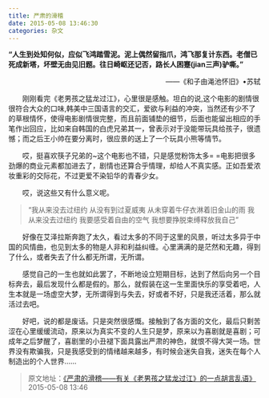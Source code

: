 ```yaml
---
title: 严肃的滑稽
date: 2015-05-08 13:46:30
categories: 杂文 
---
```

<b>“人生到处知何似，应似飞鸿踏雪泥。泥上偶然留指爪，鸿飞那复计东西。老僧已死成新塔，坏壁无由见旧题。往日崎岖还记否，路长人困蹇(jian三声)驴嘶。”</b>
<p style="text-align:right">——《和子由渑池怀旧》•苏轼</p>

&emsp;&emsp;刚刚看完《老男孩之猛龙过江》，心里很是感触。坦白的说,这个电影的剧情很很符合大众的口味,韩美中三国语言的交汇，爱欲与利益的冲突，当然还有少不了的草根情怀，使得电影剧情很完整，而且前面铺垫的细节，后面也能留出相应的手笔作出回应，比如来自韩国的白虎兄弟其一，曾表示对于没能带玩具给孩子，很遗憾；而之后王小帅在要分离时，很应景的送上了一个玩具小熊等情节。

&emsp;&emsp;哎，挺喜欢筷子兄弟的~这个电影也不错，只是感觉粉饰太多= =电影把很多劲爆的商业元素都加进去了，剧情也还算合乎情理，却给人不真实感。正如吾爱浓妆重彩的交际花，不过更爱不染铅华的青春少女。

&emsp;&emsp;哎，说这些又有什么意义呢。

> “我从来没去过纽约
   从没有到过夏威夷
   从未穿着牛仔衣淋着旧金山的雨
   我从来没去过纽约
   我要感受着自由的空气
   我想要挣脱束缚释放我自己”


&emsp;&emsp;好像在艾泽拉斯奔跑了太久，看过太多的不同于这里的风景，听过太多异于中国的风情曲，也见到太多的物是人非和利益纠缠。心里满满的是茫然和无趣，得到了什么，或者失去了什么都无所谓，无所谓。

&emsp;&emsp;感觉自己的一生也就如此罢了，不断地设立短期目标，达到了然后向另一个目标奔去，最后发现什么都是假的。那么，就假装在这一生里面快乐的享受着吧，人生本就是一场虚空大梦，无所谓得到与失去，好或者不好，只是我还活着，那么就活过去吧。

&emsp;&emsp;好吧，说的都是废话。只是突然很感慨。接触到了各方面的文化，最后只剩苦涩在心里缓缓流动，原来以为真实不变的人生只是梦，原来以为喜剧就是喜剧；可成年之后梦醒了，喜剧里的小丑褪下面具露出严肃的神色，就恨不得大哭一场。世界没有欺骗我，只是我感受到的情绪越来越多，有时候会迷失自我，迷失在每个人制造出的个人世界……

> 原文地址：[《严肃的滑稽——有关《老男孩之猛龙过江》的一点胡言乱语》](https://bbs.nga.cn/read.php?tid=8137560) 2015-05-08 13:46

